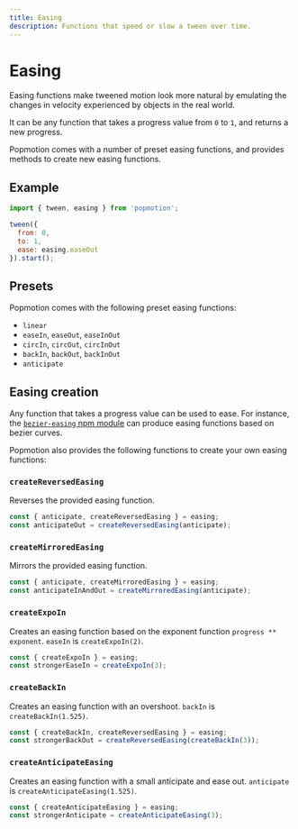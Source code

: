```yaml
---
title: Easing
description: Functions that speed or slow a tween over time.
---
```


# Easing

Easing functions make tweened motion look more natural by emulating the changes in velocity experienced by objects in the real world.

It can be any function that takes a progress value from `0` to `1`, and returns a new progress.

Popmotion comes with a number of preset easing functions, and provides methods to create new easing functions.

## Example

```javascript
import { tween, easing } from 'popmotion';

tween({
  from: 0,
  to: 1,
  ease: easing.easeOut
}).start();
```

## Presets

Popmotion comes with the following preset easing functions:

- `linear`
- `easeIn`, `easeOut`, `easeInOut`
- `circIn`, `circOut`, `circInOut`
- `backIn`, `backOut`, `backInOut`
- `anticipate`

## Easing creation

Any function that takes a progress value can be used to ease. For instance, the [`bezier-easing` npm module](https://www.npmjs.com/package/bezier-easing) can produce easing functions based on bezier curves.

Popmotion also provides the following functions to create your own easing functions:

### `createReversedEasing`
Reverses the provided easing function.

```javascript
const { anticipate, createReversedEasing } = easing;
const anticipateOut = createReversedEasing(anticipate);
```

### `createMirroredEasing`
Mirrors the provided easing function.

```javascript
const { anticipate, createMirroredEasing } = easing;
const anticipateInAndOut = createMirroredEasing(anticipate);
```

### `createExpoIn`
Creates an easing function based on the exponent function `progress ** exponent`. `easeIn` is `createExpoIn(2)`.

```javascript
const { createExpoIn } = easing;
const strongerEaseIn = createExpoIn(3);
```

### `createBackIn`
Creates an easing function with an overshoot. `backIn` is `createBackIn(1.525)`.

```javascript
const { createBackIn, createReversedEasing } = easing;
const strongerBackOut = createReversedEasing(createBackIn(3));
```

### `createAnticipateEasing`
Creates an easing function with a small anticipate and ease out. `anticipate` is `createAnticipateEasing(1.525)`.

```javascript
const { createAnticipateEasing } = easing;
const strongerAnticipate = createAnticipateEasing(3);
```
